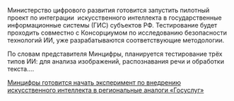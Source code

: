 <!--2025-04-26 13:11:52-->
<div class="yb">
  <div class="rss habr"><p>Министерство цифрового развития готовится запустить пилотный проект по интеграции&nbsp; искусственного интеллекта в государственные информационные системы (ГИС) субъектов РФ. Тестирование будет проходить совместно с Консорциумом по исследованию безопасности технологий ИИ, уже разрабатываются соответствующие методологии.</p><p>По словам представителя Минцифры, планируется тестирование трёх типов ИИ: для анализа изображений, распознавания речи и обработки текста.... <p class="titl"><a href="https://habr.com/ru/news/904656/?utm_source=habrahabr&utm_medium=rss&utm_campaign=904656">Минцифры готовится начать эксперимент по внедрению искусственного интеллекта в региональные аналоги «Госуслуг»</a></p></div>
</div>
